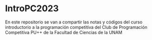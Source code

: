 # IntroPC2023
En este repositorio se van a compartir las notas y códigos del curso introductorio a la programación competitiva del Club de Programación Competitiva PU++ de la Facultad de Ciencias de la UNAM
